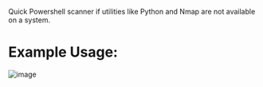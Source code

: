 Quick Powershell scanner if utilities like Python and Nmap are not available on a system.
# Example Usage:

![image](https://github.com/user-attachments/assets/dfd24810-41f0-45b7-93b5-0349748cc25f)
